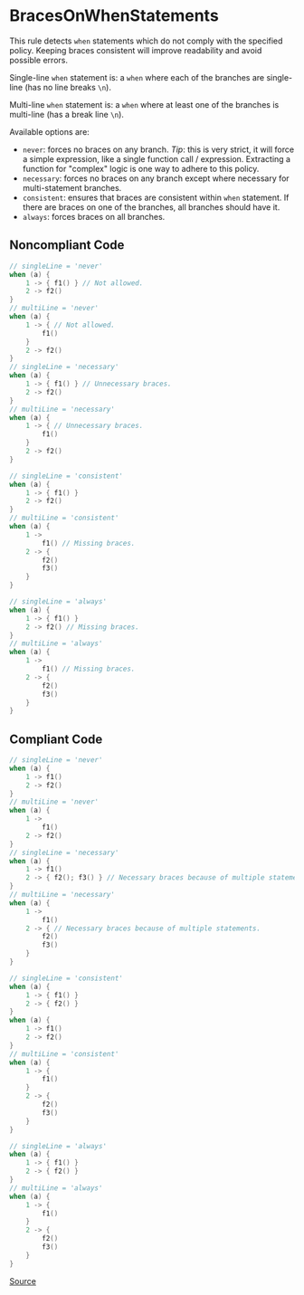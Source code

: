 # BracesOnWhenStatements

This rule detects `when` statements which do not comply with the specified policy.
Keeping braces consistent will improve readability and avoid possible errors.

Single-line `when` statement is:
a `when` where each of the branches are single-line (has no line breaks `\n`).

Multi-line `when` statement is:
a `when` where at least one of the branches is multi-line (has a break line `\n`).

Available options are:
* `never`: forces no braces on any branch.
_Tip_: this is very strict, it will force a simple expression, like a single function call / expression.
Extracting a function for "complex" logic is one way to adhere to this policy.
* `necessary`: forces no braces on any branch except where necessary for multi-statement branches.
* `consistent`: ensures that braces are consistent within `when` statement.
    If there are braces on one of the branches, all branches should have it.
* `always`: forces braces on all branches.

## Noncompliant Code

```kotlin
// singleLine = 'never'
when (a) {
    1 -> { f1() } // Not allowed.
    2 -> f2()
}
// multiLine = 'never'
when (a) {
    1 -> { // Not allowed.
        f1()
    }
    2 -> f2()
}
// singleLine = 'necessary'
when (a) {
    1 -> { f1() } // Unnecessary braces.
    2 -> f2()
}
// multiLine = 'necessary'
when (a) {
    1 -> { // Unnecessary braces.
        f1()
    }
    2 -> f2()
}

// singleLine = 'consistent'
when (a) {
    1 -> { f1() }
    2 -> f2()
}
// multiLine = 'consistent'
when (a) {
    1 ->
        f1() // Missing braces.
    2 -> {
        f2()
        f3()
    }
}

// singleLine = 'always'
when (a) {
    1 -> { f1() }
    2 -> f2() // Missing braces.
}
// multiLine = 'always'
when (a) {
    1 ->
        f1() // Missing braces.
    2 -> {
        f2()
        f3()
    }
}
```
## Compliant Code

```kotlin
// singleLine = 'never'
when (a) {
    1 -> f1()
    2 -> f2()
}
// multiLine = 'never'
when (a) {
    1 ->
        f1()
    2 -> f2()
}
// singleLine = 'necessary'
when (a) {
    1 -> f1()
    2 -> { f2(); f3() } // Necessary braces because of multiple statements.
}
// multiLine = 'necessary'
when (a) {
    1 ->
        f1()
    2 -> { // Necessary braces because of multiple statements.
        f2()
        f3()
    }
}

// singleLine = 'consistent'
when (a) {
    1 -> { f1() }
    2 -> { f2() }
}
when (a) {
    1 -> f1()
    2 -> f2()
}
// multiLine = 'consistent'
when (a) {
    1 -> {
        f1()
    }
    2 -> {
        f2()
        f3()
    }
}

// singleLine = 'always'
when (a) {
    1 -> { f1() }
    2 -> { f2() }
}
// multiLine = 'always'
when (a) {
    1 -> {
        f1()
    }
    2 -> {
        f2()
        f3()
    }
}
```

[Source](https://detekt.dev/docs/rules/style#bracesonwhenstatements)
